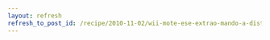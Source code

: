 ```yaml
---
layout: refresh
refresh_to_post_id: /recipe/2010-11-02/wii-mote-ese-extrao-mando-a-distancia.html
---
```

